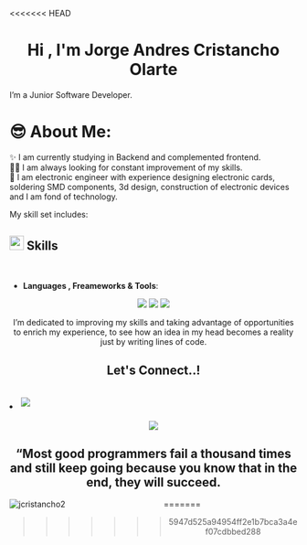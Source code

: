 <<<<<<< HEAD
<h1 align="center"><b>Hi , I'm Jorge Andres Cristancho Olarte </b></h1>


I’m a Junior Software Developer. <br>

# 😎 About Me:
✨ I am currently studying in Backend and complemented frontend.
<br>🧑‍💻 I am always looking for constant improvement of my skills.
<br>🤝 I am electronic engineer with experience designing electronic cards, soldering SMD components, 3d design, construction of electronic devices and I am fond of technology.

My skill set includes:
## <img src="https://media2.giphy.com/media/QssGEmpkyEOhBCb7e1/giphy.gif?cid=ecf05e47a0n3gi1bfqntqmob8g9aid1oyj2wr3ds3mg700bl&rid=giphy.gif" width ="25"><b> Skills</b>
<br>
<p align="center">

- **Languages , Freameworks & Tools**:

<div align="center">
    <img src="https://skillicons.dev/icons?i=arduino,obsidian,python"/> 
    <img src="https://skillicons.dev/icons?i=html,css,js"/>
    <img src="https://skillicons.dev/icons?i=vscode,github,git"/>
       
I’m dedicated to improving my skills and taking advantage of opportunities to enrich my experience, to see how an idea in my head becomes a reality just by writing lines of code.


## <b> Let's Connect..!</b>
<br>
<div align='left'>

<li>
  <a href="mailto:jocristanchool@gmail.com" target="_blank">
    <img src="https://img.shields.io/badge/gmail:jocristanchool@gmail.com-%23EA4335.svg?style=for-the-badge&logo=gmail&logoColor=white" style="margin-bottom: 5px;" />
  </a>
</li>
	
</ul>
</div>

<br>
<img src="https://user-images.githubusercontent.com/73097560/115834477-dbab4500-a447-11eb-908a-139a6edaec5c.gif">
<div align='center'>



## <b>“Most good programmers fail a thousand times and still keep going because you know that in the end, they will succeed.  </b>
<p><img align="left" src="https://github-readme-stats.vercel.app/api/top-langs?username=jcristancho2&show_icons=true&locale=en&layout=compact" alt="jcristancho2" /></p>

<!-- <p>&nbsp;<img align="center" src="https://github-readme-stats.vercel.app/api?username=jcristancho2&show_icons=true&locale=en" alt="jcristancho2" /></p> -->


=======
>>>>>>> 5947d525a94954ff2e1b7bca3a4ef07cdbbed288

